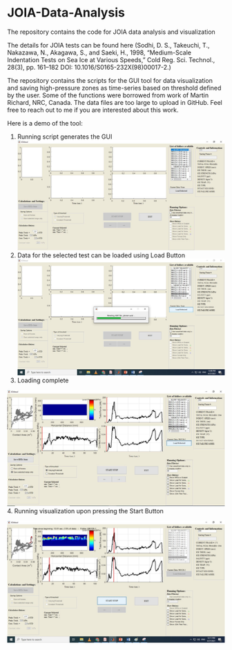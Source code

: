 # JOIA-Data-Analysis
The repository contains the code for JOIA data analysis and visualization

The details for JOIA tests can be found here (Sodhi, D. S., Takeuchi, T., Nakazawa, N., Akagawa, S., and Saeki, H., 1998, “Medium-Scale Indentation Tests on Sea Ice at Various Speeds,” Cold Reg. Sci. Technol., 28(3), pp. 161–182 DOI: 10.1016/S0165-232X(98)00017-2.)

The repository contains the scripts for the GUI tool for data visualization and saving high-pressure zones as time-series based on threshold defined by the user. Some of the functions were borrowed from work of Martin Richard, NRC, Canada. The data files are too large to upload in GitHub. Feel free to reach out to me if you are interested about this work.

Here is a demo of the tool:

1. Running script generates the GUI ![](images/sc1.JPG)
2. Data for the selected test can be loaded using Load Button ![](images/sc2.jpg)
3. Loading complete

![](images/sc3.JPG)
4. Running visualization upon pressing the Start Button

 ![](images/sc7.png)
